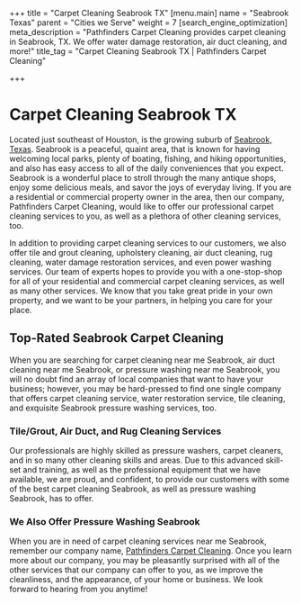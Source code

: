 +++
title = "Carpet Cleaning Seabrook TX"
[menu.main]
name = "Seabrook Texas"
parent = "Cities we Serve"
weight = 7
[search_engine_optimization]
meta_description = "Pathfinders Carpet Cleaning provides carpet cleaning in Seabrook, TX. We offer water damage restoration, air duct cleaning, and more!"
title_tag = "Carpet Cleaning Seabrook TX | Pathfinders Carpet Cleaning"

+++
# Carpet Cleaning Seabrook TX

Located just southeast of Houston, is the growing suburb of [Seabrook, Texas](https://www.seabrooktx.gov/). Seabrook is a peaceful, quaint area, that is known for having welcoming local parks, plenty of boating, fishing, and hiking opportunities, and also has easy access to all of the daily conveniences that you expect. Seabrook is a wonderful place to stroll through the many antique shops, enjoy some delicious meals, and savor the joys of everyday living. If you are a residential or commercial property owner in the area, then our company, Pathfinders Carpet Cleaning, would like to offer our professional carpet cleaning services to you, as well as a plethora of other cleaning services, too.

In addition to providing carpet cleaning services to our customers, we also offer tile and grout cleaning, upholstery cleaning, air duct cleaning, rug cleaning, water damage restoration services, and even power washing services. Our team of experts hopes to provide you with a one-stop-shop for all of your residential and commercial carpet cleaning services, as well as many other services. We know that you take great pride in your own property, and we want to be your partners, in helping you care for your place.

## Top-Rated Seabrook Carpet Cleaning

When you are searching for carpet cleaning near me Seabrook, air duct cleaning near me Seabrook, or pressure washing near me Seabrook, you will no doubt find an array of local companies that want to have your business; however, you may be hard-pressed to find one single company that offers carpet cleaning service, water restoration service, tile cleaning, and exquisite Seabrook pressure washing services, too.

### Tile/Grout, Air Duct, and Rug Cleaning Services

Our professionals are highly skilled as pressure washers, carpet cleaners, and in so many other cleaning skills and areas. Due to this advanced skill-set and training, as well as the professional equipment that we have available, we are proud, and confident, to provide our customers with some of the best carpet cleaning Seabrook, as well as pressure washing Seabrook, has to offer.

### We Also Offer Pressure Washing Seabrook

When you are in need of carpet cleaning services near me Seabrook, remember our company name, [Pathfinders Carpet Cleaning](https://www.pathfinderscarpetcleaning.com/). Once you learn more about our company, you may be pleasantly surprised with all of the other services that our company can offer to you, as we improve the cleanliness, and the appearance, of your home or business. We look forward to hearing from you anytime!